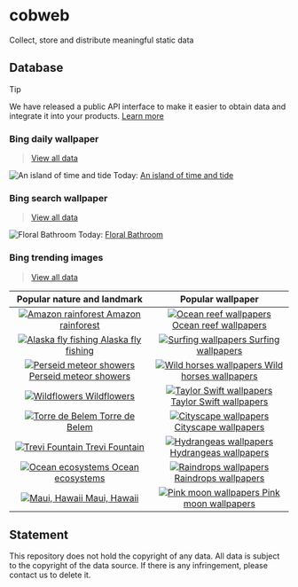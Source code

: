 # cobweb

Collect, store and distribute meaningful static data

## Database

> [!TIP]
> We have released a public API interface to make it easier to obtain data and integrate it into your products. [Learn more](https://api.cobweb.litingyes.top/)

### Bing daily wallpaper

> [View all data](./database/bing/daily-wallpaper/)

<!-- BING_DAILY_WALLPAPER_START -->

![An island of time and tide](https://bing.com/th?id=OHR.MtStMichel_EN-US6641012356_1920x1080.jpg&rf=LaDigue_1920x1080.jpg&pid=hp) Today: [An island of time and tide](https://bing.com/th?id=OHR.MtStMichel_EN-US6641012356_UHD.jpg)

<!-- BING_DAILY_WALLPAPER_END -->

### Bing search wallpaper

> [View all data](./database/bing/search-wallpaper/)

<!-- BING_SEARCH_WALLPAPER_START -->

![Floral Bathroom](https://tse1.mm.bing.net/th?q=Floral+Bathroom+Wallpaper&pid=Api&mkt=en-US&cc=US&setlang=en&adlt=strict&t=1) Today: [Floral Bathroom](https://tse1.mm.bing.net/th?q=Floral+Bathroom+Wallpaper&pid=Api&mkt=en-US&cc=US&setlang=en&adlt=strict&t=1)

<!-- BING_SEARCH_WALLPAPER_END -->

### Bing trending images

> [View all data](./database/bing/trending-images/)

<!-- BING_TRENDING_IMAGES_START -->

|                                                                                         Popular nature and landmark                                                                                          |                                                                                               Popular wallpaper                                                                                                |
| :----------------------------------------------------------------------------------------------------------------------------------------------------------------------------------------------------------: | :------------------------------------------------------------------------------------------------------------------------------------------------------------------------------------------------------------: |
|      [![Amazon rainforest](https://tse2.mm.bing.net/th?id=OET.a32e25533ee440f9b5a27194f0e87c07&pid=Api) Amazon rainforest](https://tse2.mm.bing.net/th?id=OET.a32e25533ee440f9b5a27194f0e87c07&pid=Api)      |   [![Ocean reef wallpapers](https://tse2.mm.bing.net/th?id=OET.95d0929343db44e7a71bb845c7992ae5&pid=Api) Ocean reef wallpapers](https://tse2.mm.bing.net/th?id=OET.95d0929343db44e7a71bb845c7992ae5&pid=Api)   |
|     [![Alaska fly fishing](https://tse1.mm.bing.net/th?id=OET.e8fb9f6e70054799848953412fe2175f&pid=Api) Alaska fly fishing](https://tse1.mm.bing.net/th?id=OET.e8fb9f6e70054799848953412fe2175f&pid=Api)     |      [![Surfing wallpapers](https://tse4.mm.bing.net/th?id=OET.4008adf40e4f4eaf80ab5980817e3b24&pid=Api) Surfing wallpapers](https://tse4.mm.bing.net/th?id=OET.4008adf40e4f4eaf80ab5980817e3b24&pid=Api)      |
| [![Perseid meteor showers](https://tse4.mm.bing.net/th?id=OET.7e41c4eca4dd4610b6ff3c2503b12f44&pid=Api) Perseid meteor showers](https://tse4.mm.bing.net/th?id=OET.7e41c4eca4dd4610b6ff3c2503b12f44&pid=Api) |  [![Wild horses wallpapers](https://tse1.mm.bing.net/th?id=OET.fe60bdf1503f41e0b0f2193a895e152e&pid=Api) Wild horses wallpapers](https://tse1.mm.bing.net/th?id=OET.fe60bdf1503f41e0b0f2193a895e152e&pid=Api)  |
|            [![Wildflowers](https://tse4.mm.bing.net/th?id=OET.2cd64f434a8a433b9b30ef6e9c4006fc&pid=Api) Wildflowers](https://tse4.mm.bing.net/th?id=OET.2cd64f434a8a433b9b30ef6e9c4006fc&pid=Api)            | [![Taylor Swift wallpapers](https://tse1.mm.bing.net/th?id=OET.df622bf74ecb4d04af62b096c2119373&pid=Api) Taylor Swift wallpapers](https://tse1.mm.bing.net/th?id=OET.df622bf74ecb4d04af62b096c2119373&pid=Api) |
|         [![Torre de Belem](https://tse2.mm.bing.net/th?id=OET.7d075b8b301d429b9d63dc92c2149dc3&pid=Api) Torre de Belem](https://tse2.mm.bing.net/th?id=OET.7d075b8b301d429b9d63dc92c2149dc3&pid=Api)         |    [![Cityscape wallpapers](https://tse1.mm.bing.net/th?id=OET.822b12427b2d4caaadff0079ed9c5491&pid=Api) Cityscape wallpapers](https://tse1.mm.bing.net/th?id=OET.822b12427b2d4caaadff0079ed9c5491&pid=Api)    |
|         [![Trevi Fountain](https://tse1.mm.bing.net/th?id=OET.6f14f9e7c42f436f81482fa96a113c91&pid=Api) Trevi Fountain](https://tse1.mm.bing.net/th?id=OET.6f14f9e7c42f436f81482fa96a113c91&pid=Api)         |   [![Hydrangeas wallpapers](https://tse1.mm.bing.net/th?id=OET.7d262970ebc246c784ac013b60574e62&pid=Api) Hydrangeas wallpapers](https://tse1.mm.bing.net/th?id=OET.7d262970ebc246c784ac013b60574e62&pid=Api)   |
|       [![Ocean ecosystems](https://tse4.mm.bing.net/th?id=OET.a32b63a1146f45298248c98dd1966daf&pid=Api) Ocean ecosystems](https://tse4.mm.bing.net/th?id=OET.a32b63a1146f45298248c98dd1966daf&pid=Api)       |    [![Raindrops wallpapers](https://tse1.mm.bing.net/th?id=OET.4902f376e11747ae921b54531effa992&pid=Api) Raindrops wallpapers](https://tse1.mm.bing.net/th?id=OET.4902f376e11747ae921b54531effa992&pid=Api)    |
|           [![Maui, Hawaii](https://tse1.mm.bing.net/th?id=OET.caee824c46d446649fa3378d1f69e72f&pid=Api) Maui, Hawaii](https://tse1.mm.bing.net/th?id=OET.caee824c46d446649fa3378d1f69e72f&pid=Api)           |    [![Pink moon wallpapers](https://tse3.mm.bing.net/th?id=OET.44d0aa6d5ac04ef38dc08953c6cb1190&pid=Api) Pink moon wallpapers](https://tse3.mm.bing.net/th?id=OET.44d0aa6d5ac04ef38dc08953c6cb1190&pid=Api)    |

<!-- BING_TRENDING_IMAGES_END -->

## Statement

This repository does not hold the copyright of any data. All data is subject to the copyright of the data source. If there is any infringement, please contact us to delete it.
